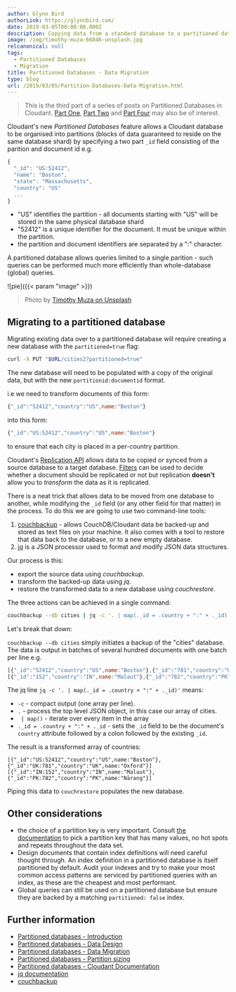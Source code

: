 ```yaml
---
author: Glynn Bird
authorLink: https://glynnbird.com/
date: 2019-03-05T08:00:00.000Z
description: Copying data from a standard database to a partitioned database.
image: /img/timothy-muza-66846-unsplash.jpg
relcanonical: null
tags:
  - Partitioned Databases
  - Migration
title: Partitioned Databases - Data Migration
type: blog
url: /2019/03/05/Partition-Databases-Data-Migration.html
---
```



> This is the third part of a series of posts on Partitioned Databases in Cloudant. [Part One][1], [Part Two][2] and [Part Four][4] may also be of interest.

Cloudant's new *Partitioned Databases* feature allows a Cloudant database to be organised into partitions (blocks of data guaranteed to reside on the same database shard) by specifying a two part `_id` field consisting of the parition and document id e.g.

```js
{
  "_id": "US:52412",
  "name": "Boston",
  "state": "Massachusetts",
  "country": "US"
  ...
}
```

- "US" identifies the partition - all documents starting with "US" will be stored in the same physical database shard
- "52412" is a unique identifier for the document. It must be unique within the partition.
- the partition and document identifiers are separated by a ":" character.

A partitioned database allows queries limited to a single parition - such queries can be performed much more efficiently than whole-database (global) queries. 

![pie]({{< param "image" >}})
> Photo by [Timothy Muza on Unsplash](https://unsplash.com/photos/Jw4rKiZFiSM)

## Migrating to a partitioned database

Migrating existing data over to a partitioned database will require creating a new database with the `partitioned=true` flag:

```sh
curl -X PUT "$URL/cities2?partitioned=true"
```

The new database will need to be populated with a copy of the original data, but with the new `partitionid:documentid` format.

i.e we need to transform documents of this form:

```js
{"_id":"52412","country":"US",name:"Boston"}
```

into this form:

```js
{"_id":"US:52412","country":"US",name:"Boston"}
```

to ensure that each city is placed in a per-country partition.

Cloudant's [Replication API](https://console.bluemix.net/docs/services/Cloudant/api/replication.html#replication) allows data to be copied or synced from a source database to a target database. [Filters](https://console.bluemix.net/docs/services/Cloudant/api/advanced_replication.html#filtered-replication) can be used to decide whether a document should be replicated or not but replication **doesn't** allow you to *transform* the data as it is replicated.

There is a neat trick that allows data to be moved from one database to another, while modifying the `_id` field (or any other field for that matter) in the process. To do this we are going to use two command-line tools:

1. [couchbackup](https://www.npmjs.com/package/@cloudant/couchbackup) - allows CouchDB/Cloudant data be backed-up and stored as text files on your machine. It also comes with a tool to restore that data back to the database, or to a new empty database.
2. [jq](https://stedolan.github.io/jq/) is a JSON processor used to format and modify JSON data structures.

Our process is this:

- export the source data using *couchbackup*.
- transform the backed-up data using *jq*.
- restore the transformed data to a new database using *couchrestore*.

The three actions can be achieved in a single command:

```sh
couchbackup --db cities | jq -c '. | map(._id = .country + ":" + ._id)' | couchrestore --db cities2
```

Let's break that down:

`couchbackup --db cities` simply initiates a backup of the "cities" database. The data is output in batches of several hundred documents with one batch per line e.g.

```js
[{"_id":"52412","country":"US",name:"Boston"},{"_id":"781","country":"UK",name:"Oxford"}]
[{"_id":"152","country":"IN",name:"Malaut"},{"_id":"782","country":"PK",name:"Nārang"}]
```

The jq line `jq -c '. | map(._id = .country + ":" + ._id)'` means:

- `-c` - compact output (one array per line).
- `.` - process the top level JSON object, in this case our array of cities.
- ` | map()` - iterate over every item in the array
- `._id = .country + ":" + ._id` - sets the `_id` field to be the document's `country` attribute followed by a colon followed by the existing `_id`.

The result is a transformed array of countries:

```
[{"_id":"US:52412","country":"US",name:"Boston"},{"_id":"UK:781","country":"UK",name:"Oxford"}]
[{"_id":"IN:152","country":"IN",name:"Malaut"},{"_id":"PK:782","country":"PK",name:"Nārang"}]
```

Piping this data to `couchrestore` populates the new database.

## Other considerations

- the choice of a partition key is very important. Consult [the documentation](https://console.bluemix.net/docs/services/Cloudant/guides/database_partitioning.html#what-makes-a-good-partition-key-) to pick a partition key that has many values, no hot spots and repeats throughout the data set.
- Design documents that contain index definitions will need careful thought through. An index definition in a partitioned database is itself partitioned by default. Audit your indexes and try to make your most common access patterns are serviced by partitioned queries with an index, as these are the cheapest and most performant.
- Global queries can still be used on a partitioned database but ensure they are backed by a matching `partitioned: false` index. 

## Further information

- [Partitioned databases - Introduction][1]
- [Partitioned databases - Data Design][2]
- [Partitioned databases - Data Migration][3]
- [Partitioned databases - Partition sizing][4]
- [Partitioned databases - Cloudant Documentation][5]
- [jq documentation](https://stedolan.github.io/jq/manual/)
- [couchbackup](https://www.npmjs.com/package/@cloudant/couchbackup)

[1]: https://blog.cloudant.com/2019/03/05/Partition-Databases-Introduction.html
[2]: https://blog.cloudant.com/2019/03/05/Partition-Databases-Data-Design.html
[3]: https://blog.cloudant.com/2019/03/05/Partition-Databases-Data-Migration.html
[4]: https://blog.cloudant.com/2019/03/05/Partition-Databases-Sizing.html
[5]: https://console.bluemix.net/docs/services/Cloudant/guides/database_partitioning.html#partitioned-databases